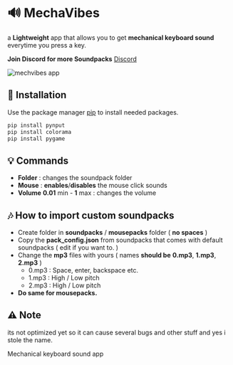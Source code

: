 # 🔊 MechaVibes

a **Lightweight** app that allows you to get **mechanical keyboard sound** everytime you press a key.

**Join Discord for more Soundpacks** [Discord]([https://www.google.com](https://discord.gg/FQkRFbzY6E))

![mechvibes app](https://cdn.discordapp.com/attachments/1124338967001710684/1162080947261407302/image.png?ex=653aa338&is=65282e38&hm=db17792006bd020a8be1ef1c5fe3f37b6c818e9b824e6ae776c774439b2c0c6a&)

## 🔧 Installation

Use the package manager [pip](https://pip.pypa.io/en/stable/) to install needed packages.

```bash
pip install pynput
pip install colorama
pip install pygame
```

## 💡 Commands
- **Folder** : changes the soundpack folder
- **Mouse** : **enables**/**disables** the mouse click sounds
- **Volume** **0.01** min - **1** max : changes the volume

## 🎶 How to import custom soundpacks

- Create folder in **soundpacks** / **mousepacks** folder ( **no spaces** )
- Copy the **pack_config.json** from soundpacks that comes with default soundpacks ( edit if you want to. )
- Change the **mp3** files with yours ( names **should be** **0.mp3**, **1.mp3**, **2.mp3** )
  - 0.mp3 : Space, enter, backspace etc.
  - 1.mp3 : High / Low pitch
  - 2.mp3 : High / Low pitch
- **Do same for mousepacks.**

## ⚠️ Note

its not optimized yet so it can cause several bugs and other stuff and yes i stole the name.



Mechanical keyboard sound app
